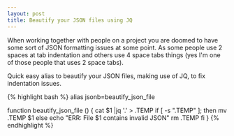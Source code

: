 ```yaml
---
layout: post
title: Beautify your JSON files using JQ
---
```


When working together with people on a project you are doomed to have some sort of JSON formatting issues at some point. As some people use 2 spaces at tab indentation and others use 4 space tabs things (yes I'm one of those people that uses 2 space tabs).

Quick easy alias to beautify your JSON files, making use of JQ, to fix indentation issues.

{% highlight bash %}
alias jsonb=beautify_json_file

function beautify_json_file () {
  cat $1 |jq '.' > .TEMP
  if [ -s ".TEMP" ]; then
    mv .TEMP $1
  else
    echo "ERR: File $1 contains invalid JSON"
    rm .TEMP
  fi
}
{% endhighlight %}
